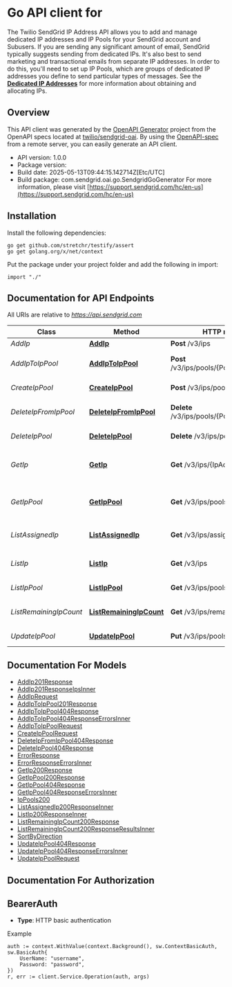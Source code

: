# Go API client for 

The Twilio SendGrid IP Address API allows you to add and manage dedicated IP addresses and IP Pools for your SendGrid account and Subusers. If you are sending any significant amount of email, SendGrid typically suggests sending from dedicated IPs. It's also best to send marketing and transactional emails from separate IP addresses. In order to do this, you'll need to set up IP Pools, which are groups of dedicated IP addresses you define to send particular types of messages. See the [**Dedicated IP Addresses**](https://docs.sendgrid.com/ui/account-and-settings/dedicated-ip-addresses) for more information about obtaining and allocating IPs.

## Overview
This API client was generated by the [OpenAPI Generator](https://openapi-generator.tech) project from the OpenAPI specs located at [twilio/sendgrid-oai](https://github.com/twilio/sendgrid-oai/tree/main/spec).  By using the [OpenAPI-spec](https://www.openapis.org/) from a remote server, you can easily generate an API client.

- API version: 1.0.0
- Package version: 
- Build date: 2025-05-13T09:44:15.142714Z[Etc/UTC]
- Build package: com.sendgrid.oai.go.SendgridGoGenerator
For more information, please visit [https://support.sendgrid.com/hc/en-us](https://support.sendgrid.com/hc/en-us)

## Installation

Install the following dependencies:

```shell
go get github.com/stretchr/testify/assert
go get golang.org/x/net/context
```

Put the package under your project folder and add the following in import:

```golang
import "./"
```

## Documentation for API Endpoints

All URIs are relative to *https://api.sendgrid.com*

Class | Method | HTTP request | Description
------------ | ------------- | ------------- | -------------
*AddIp* | [**AddIp**](docs/AddIp.md#addip) | **Post** /v3/ips | Add IPs
*AddIpToIpPool* | [**AddIpToIpPool**](docs/AddIpToIpPool.md#addiptoippool) | **Post** /v3/ips/pools/{PoolName}/ips | Add an IP address to a pool
*CreateIpPool* | [**CreateIpPool**](docs/CreateIpPool.md#createippool) | **Post** /v3/ips/pools | Create an IP pool
*DeleteIpFromIpPool* | [**DeleteIpFromIpPool**](docs/DeleteIpFromIpPool.md#deleteipfromippool) | **Delete** /v3/ips/pools/{PoolName}/ips/{Ip} | Remove an IP address from a pool
*DeleteIpPool* | [**DeleteIpPool**](docs/DeleteIpPool.md#deleteippool) | **Delete** /v3/ips/pools/{PoolName} | Delete an IP pool
*GetIp* | [**GetIp**](docs/GetIp.md#getip) | **Get** /v3/ips/{IpAddress} | Retrieve all IP pools an IP address belongs to
*GetIpPool* | [**GetIpPool**](docs/GetIpPool.md#getippool) | **Get** /v3/ips/pools/{PoolName} | Retrieve all the IPs in a specified pool
*ListAssignedIp* | [**ListAssignedIp**](docs/ListAssignedIp.md#listassignedip) | **Get** /v3/ips/assigned | Retrieve all assigned IPs
*ListIp* | [**ListIp**](docs/ListIp.md#listip) | **Get** /v3/ips | Retrieve all IP addresses
*ListIpPool* | [**ListIpPool**](docs/ListIpPool.md#listippool) | **Get** /v3/ips/pools | Retrieve all IP pools
*ListRemainingIpCount* | [**ListRemainingIpCount**](docs/ListRemainingIpCount.md#listremainingipcount) | **Get** /v3/ips/remaining | Get remaining IPs count
*UpdateIpPool* | [**UpdateIpPool**](docs/UpdateIpPool.md#updateippool) | **Put** /v3/ips/pools/{PoolName} | Rename an IP pool


## Documentation For Models

 - [AddIp201Response](AddIp201Response.md)
 - [AddIp201ResponseIpsInner](AddIp201ResponseIpsInner.md)
 - [AddIpRequest](AddIpRequest.md)
 - [AddIpToIpPool201Response](AddIpToIpPool201Response.md)
 - [AddIpToIpPool404Response](AddIpToIpPool404Response.md)
 - [AddIpToIpPool404ResponseErrorsInner](AddIpToIpPool404ResponseErrorsInner.md)
 - [AddIpToIpPoolRequest](AddIpToIpPoolRequest.md)
 - [CreateIpPoolRequest](CreateIpPoolRequest.md)
 - [DeleteIpFromIpPool404Response](DeleteIpFromIpPool404Response.md)
 - [DeleteIpPool404Response](DeleteIpPool404Response.md)
 - [ErrorResponse](ErrorResponse.md)
 - [ErrorResponseErrorsInner](ErrorResponseErrorsInner.md)
 - [GetIp200Response](GetIp200Response.md)
 - [GetIpPool200Response](GetIpPool200Response.md)
 - [GetIpPool404Response](GetIpPool404Response.md)
 - [GetIpPool404ResponseErrorsInner](GetIpPool404ResponseErrorsInner.md)
 - [IpPools200](IpPools200.md)
 - [ListAssignedIp200ResponseInner](ListAssignedIp200ResponseInner.md)
 - [ListIp200ResponseInner](ListIp200ResponseInner.md)
 - [ListRemainingIpCount200Response](ListRemainingIpCount200Response.md)
 - [ListRemainingIpCount200ResponseResultsInner](ListRemainingIpCount200ResponseResultsInner.md)
 - [SortByDirection](SortByDirection.md)
 - [UpdateIpPool404Response](UpdateIpPool404Response.md)
 - [UpdateIpPool404ResponseErrorsInner](UpdateIpPool404ResponseErrorsInner.md)
 - [UpdateIpPoolRequest](UpdateIpPoolRequest.md)


## Documentation For Authorization



## BearerAuth

- **Type**: HTTP basic authentication

Example

```golang
auth := context.WithValue(context.Background(), sw.ContextBasicAuth, sw.BasicAuth{
    UserName: "username",
    Password: "password",
})
r, err := client.Service.Operation(auth, args)
```

